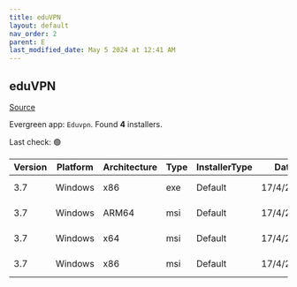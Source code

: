 ```yaml
---
title: eduVPN
layout: default
nav_order: 2
parent: E
last_modified_date: May 5 2024 at 12:41 AM
---
```


## eduVPN

[Source](https://app.eduvpn.org/)

Evergreen app: `Eduvpn`. Found **4** installers.

Last check: 🟢

| Version | Platform | Architecture | Type | InstallerType | Date      | Size     | URI                                                                                                                                                                    |
| ------- | -------- | ------------ | ---- | ------------- | --------- | -------- | ---------------------------------------------------------------------------------------------------------------------------------------------------------------------- |
| 3.7     | Windows  | x86          | exe  | Default       | 17/4/2024 | 15324864 | [https://github.com/Amebis/eduVPN/releases/download/3.7/eduVPNClient_3.7.exe](https://github.com/Amebis/eduVPN/releases/download/3.7/eduVPNClient_3.7.exe)             |
| 3.7     | Windows  | ARM64        | msi  | Default       | 17/4/2024 | 5971968  | [https://github.com/Amebis/eduVPN/releases/download/3.7/eduVPNClient_3.7_ARM64.msi](https://github.com/Amebis/eduVPN/releases/download/3.7/eduVPNClient_3.7_ARM64.msi) |
| 3.7     | Windows  | x64          | msi  | Default       | 17/4/2024 | 5840896  | [https://github.com/Amebis/eduVPN/releases/download/3.7/eduVPNClient_3.7_x64.msi](https://github.com/Amebis/eduVPN/releases/download/3.7/eduVPNClient_3.7_x64.msi)     |
| 3.7     | Windows  | x86          | msi  | Default       | 17/4/2024 | 5283840  | [https://github.com/Amebis/eduVPN/releases/download/3.7/eduVPNClient_3.7_x86.msi](https://github.com/Amebis/eduVPN/releases/download/3.7/eduVPNClient_3.7_x86.msi)     |
